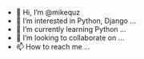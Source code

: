 - 👋 Hi, I’m @mikequz
- 👀 I’m interested in Python, Django ...
- 🌱 I’m currently learning Python ...
- 💞️ I’m looking to collaborate on ...
- 📫 How to reach me ...

<!---
mikequz/mikequz is a ✨ special ✨ repository because its `README.md` (this file) appears on your GitHub profile.
You can click the Preview link to take a look at your changes.
--->
